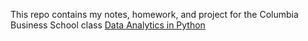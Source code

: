 This repo contains my notes, homework, and project for the Columbia Business School class [Data Analytics in Python](https://courses.business.columbia.edu/B8139?_ga=2.55042283.196219863.1675692528-135088986.1666814344)
